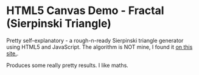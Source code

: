 HTML5 Canvas Demo - Fractal (Sierpinski Triangle)
=================================================

Pretty self-explanatory - a rough-n-ready Sierpinski triangle generator using 
HTML5 and JavaScript. The algorithm is NOT mine, I found it [on this site.](http://lodev.org/cgtutor/sierpinski.html#With_Recursion_).

Produces some really pretty results. I like maths.
